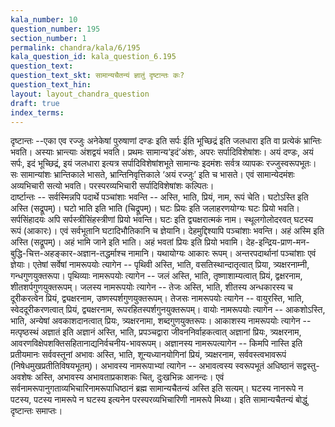 ```yaml
---
kala_number: 10
question_number: 195
section_number: 1
permalink: chandra/kala/6/195
kala_question_id: kala_question_6.195
question_text: 
question_text_skt: सामान्यचैतन्यं ज्ञातुं दृष्टान्तः कः?
question_text_hin: 
layout: layout_chandra_question
draft: true
index_terms:
---
```


<!-- skt-start -->
दृष्टान्तः --एका एव रज्जुः अनेकेषां पुरुषाणां दण्डः इति सर्पः ईति भूच्छिद्रं इति जलधारा इति वा प्रत्येकं भ्रान्तिः भवति। अस्याः भ्रान्त्याः अंशद्वयं भवति। प्रथमः सामान्य‘इदं’अंशः, अपरः सर्पादिविशेषांशः।
अयं दण्डः, अयं सर्पः, इदं भूच्छिद्रं, इयं जलधारा इत्यत्र सर्पादिविशेषांशभूते सामान्यः इदमंशः सर्वत्र व्यापकः रज्जुस्वरूपभूतः। सः सामान्यांशः भ्रान्तिकाले भासते, भ्रान्तिनिवृत्तिकाले ‘अयं रज्जुः’ इति च भासते। एवं सामान्येदमंशः अव्यभिचारी सत्यो भवति। परस्परव्यभिचारी सर्पादिविशेषांशः कल्पितः।  
दार्ष्टान्तः -- सर्वस्मिन्नपि पदार्थे पञ्चांशाः भवन्ति -- अस्ति, भाति, प्रियं, नाम, रूपं चेति। घटोऽस्ति इति अस्ति (सद्रूपम्)। घटो भाति इति भाति (चिद्रूपम्)। घटः प्रियः इति जलाहरणयोग्यः घटः प्रियो भवति। सर्पसिंहादयः अपि सर्पस्त्रीसिंहस्त्रीणां प्रियो भवन्ति। घटः इति द्व्यक्षरात्मकं नाम। स्थूलगोलोदरवत् घटस्य रूपं (आकारः)। एवं सर्वभूतानि घटादिभौतिकानि च ज्ञेयानि।
देहमुद्दिश्यापि पञ्चांशाः भवन्ति। अहं अस्मि इति अस्ति (सद्रूपम्)। अहं भामि जाने इति भाति। अहं भवतां प्रियः इति प्रियो भवामि। देह-इन्द्रिय-प्राण-मन-बुद्धि-चित्त-अहङ्कार-अज्ञान-तद्धर्माश्च नामानि। यथायोग्यः आकारः रूपम्। अन्तरपदार्थानां पञ्चांशाः एवं ज्ञेयाः। 
एतेषां सर्वेषां नामरूपयोः त्यागेन -- पृथिवी अस्ति, भाति, वसतिस्थान्दातृत्वात् प्रिया, त्र्यक्षरनाम्नी, गन्धगुणयुक्तरूपा। पृथिव्याः नामरूपयोः त्यागेन -- जलं अस्ति, भाति, तृष्णाशाम्यत्वात् प्रियं, द्वक्षरनाम, शीतशर्पगुणयुक्तरूपम्। जलस्य नामरूपयोः त्यागेन -- तेजः अस्ति, भाति, शीतस्य अन्धकारस्य च दूरीकरत्वेन प्रियं, द्व्यक्षरनाम, उष्णस्पर्शगुणयुक्तरूपम्। तेजसः नामरूपयोः त्यागेन -- वायुरस्ति, भाति, स्वेददूरीकरणत्वात् प्रियं, द्व्यक्षरनाम, रूपरहितस्पर्शगुनयुक्तरूपम्। वायोः नामरूपयोः त्यागेन -- आकशोऽस्ति, भाति, अन्येषां अवकाशदानत्वात् प्रियः, त्र्यक्षरनामा, शब्दगुणयुक्तरूपः। आकाशस्य नामरूपयोः त्यागेन -- मत्पृष्ठस्थं अज्ञातं इति अज्ञानं अस्ति, भाति, प्रपञ्चद्वारा जीवननिर्वाहकत्वात् अज्ञानां प्रियः, त्र्यक्षरनाम, आवरणविक्षेपशक्तिसहितानाद्यनिर्वचनीय-भावरूपम्। अज्ञानस्य नामरूपत्यागेन -- किमपि नास्ति इति प्रतीयमानः सर्ववस्तूनां अभावः अस्ति, भाति, शून्यध्यानयोगिनां प्रियं, त्र्यक्षरनाम, सर्ववस्त्वभावरूपं (निषेधमुखप्रतीतिविषयभूतम्)। अभावस्य नामरूपाभ्यां त्यागेन -- अभावत्वस्य स्वरूपभूतं अधिष्ठानं सद्वस्तु-अवशेषः अस्ति, अभावस्य अभावताप्रकाशकः चित्, दुःखभिन्नः आनन्दः। 
एवं सर्वनामरूपानुगताव्यभिचारिनामरूपाधिष्ठानं ब्रह्म सामान्यचैतन्यं अस्ति इति सत्यम्। घटस्य नानरूपे न पटस्य, पटस्य नामरूपे न घटस्य इत्यनेन परस्परव्यभिचारिणी नामरूपे मिथ्या। इति सामान्यचैतन्यं बोद्धुं दृष्टान्तः समाप्तः।
<!-- skt-end -->

<!-- eng-start -->
<!-- eng-end -->


